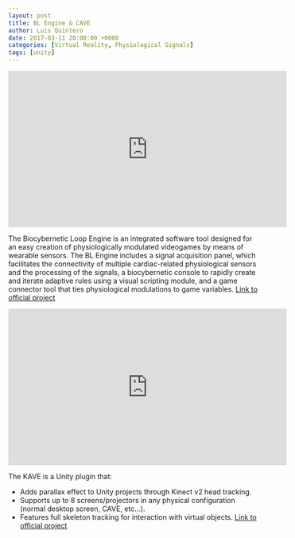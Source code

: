```yaml
---
layout: post
title: BL Engine & CAVE
author: Luis Quintero
date: 2017-03-11 20:00:00 +0000
categories: [Virtual Reality, Physiological Signals]
tags: [unity]
---
```


<iframe width="560" height="315" src="https://www.youtube.com/embed/A6ISan22cz8?rel=0" frameborder="0" allow="encrypted-media" allowfullscreen></iframe>

The Biocybernetic Loop Engine is an integrated software tool designed for an easy creation of physiologically modulated videogames by means of wearable sensors. The BL Engine includes a signal acquisition panel, which facilitates the connectivity of multiple cardiac-related physiological sensors and the processing of the signals, a biocybernetic console to rapidly create and iterate adaptive rules using a visual scripting module, and a game connector tool that ties physiological modulations to game variables. [Link to official project](https://neurorehabilitation.m-iti.org/tools/en/ble)

<iframe width="560" height="315" src="https://www.youtube.com/embed/ukwrnnsnV9M?rel=0" frameborder="0" allow="encrypted-media" allowfullscreen></iframe>

The KAVE is a Unity plugin that: 

- Adds parallax effect to Unity projects through Kinect v2 head tracking. 
- Supports up to 8 screens/projectors in any physical configuration (normal desktop screen, CAVE, etc...). 
- Features full skeleton tracking for interaction with virtual objects.
[Link to official project](https://neurorehabilitation.m-iti.org/tools/en/kave)
			  